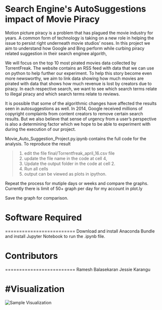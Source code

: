 # Search Engine's AutoSuggestions impact of Movie Piracy

Motion picture piracy is a problem that has plagued the movie industry for years. A common form of technology is taking on a new role in helping the issue to persist right underneath movie studios’ noses. In this project we aim to understand how Google and Bing perform while curbing piracy related suggestion in their search enginee algorith,

We will focus on the top 10 most pirated movies data collected by TorrentFreak. The website contains an RSS feed with data that we can use on python to help further our experiment. To help this story become even more newsworthy, we aim to link data showing how much movies are pirated with data that shows how much revenue is lost by creators due to piracy. In each respective search, we want to see which search terms relate to illegal piracy and which search terms relate to reviews. 

It is possible that some of the algorithmic changes have affected the results seen in autosuggestions as well. In 2014, Google received millions of copyright complaints from content creators to remove certain search results. But we also believe that sense of urgency from a user’s perspective is also a determining factor which we hope to be able to experiment with during the execution of our project. 


Movie_Auto_Suggestion_Project.py.ipynb contains the full code for the analysis. To reproduce the result

> 1. edit the file final/Torrentfreak_april_16.csv file 
> 2. update the file name in the code at cell 4,
> 3. Update the output folder in the code at cell 2.
> 4. Run all cells
> 5. output can be viewed as plots in ipython.

Repeat the process for mutiple days or weeks and compare the graphs. 
Currently there is limit of 50+ graph per day for my account in plot.ly

Save the graph for comparison.

# Software Required
=========================
Download and install Anaconda Bundle and install Jupyter Notebook to run the .ipynb file.

# Contributors
=========================
Ramesh Balasekaran 
Jessie Karangu

#Visualization
===================
![Sample Visualization](http://rameshbalasekaran.com/Files/Box_office.jpg "Visualization")

